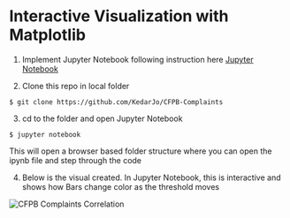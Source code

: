 Interactive Visualization with Matplotlib
======================================

1. Implement Jupyter Notebook following instruction here [Jupyter Notebook](http://jupyter.org/install.html)

2. Clone this repo in local folder
```
$ git clone https://github.com/KedarJo/CFPB-Complaints
```

3. cd to the folder and open Jupyter Notebook
```
$ jupyter notebook
```
This will open a browser based folder structure where you can open the ipynb file and step through the code

4. Below is the visual created. In Jupyter Notebook, this is interactive and shows how Bars change color as the threshold moves

![CFPB Complaints Correlation](https://github.com/KedarJo/CFPB-Complaints)
